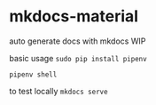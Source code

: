 # mkdocs-material

auto generate docs with mkdocs WIP 

basic usage 
`sudo pip install pipenv`

`pipenv shell`

to test locally
`mkdocs serve`
